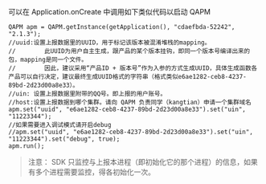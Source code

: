 可以在 Application.onCreate 中调用如下类似代码以启动 QAPM
```
QAPM apm = QAPM.getInstance(getApplication(), "cdaefbda-52242", "2.1.3");
//uuid:设置上报数据里的UUID，用于标记该版本被混淆堆栈的mapping。
//        此UUID为用户自主生成，跟产品的某个版本挂钩，即同一个版本号编译出来的包，mapping是同一个文件。
//        因此，建议采用“产品ID + 版本号”作为入参的方式生成UUID，具体生成函数各产品可以自行决定，建议最终生成UUID格式的字符串（格式类似e6ae1282-ceb8-4237-89bd-2d23d00a8e33）。
//uin: 设置上报数据里附带的QQ号。即上报的用户账号。
//host:设置上报数据到哪个集群。请向 QAPM 负责同学（kangtian）申请一个集群域名
apm.set("uuid", "e6ae1282-ceb8-4237-89bd-2d23d00a8e33").set("uin", "11223344");
//如果需要进入调试模式请开启debug
//apm.set("uuid", "e6ae1282-ceb8-4237-89bd-2d23d00a8e33").set("uin", "11223344").set("debug", true); 
apm.run();
```
>注意：
>SDK 只监控与上报本进程（即初始化它的那个进程）的信息，如果有多个进程需要监控，得各初始化一次。

